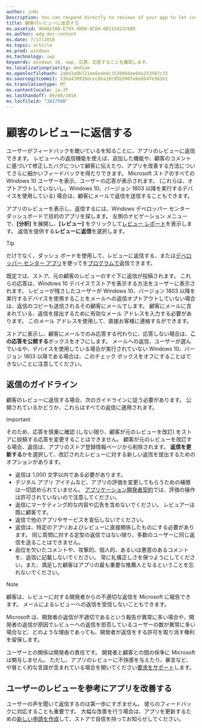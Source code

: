 ```yaml
---
author: jnHs
Description: You can respond directly to reviews of your app to let customers know you’re listening to their feedback.
title: 顧客のレビューに返信する
ms.assetid: 96AA2108-E793-4DD0-8CDA-0D115423C68D
ms.author: wdg-dev-content
ms.date: 7/17/2018
ms.topic: article
ms.prod: windows
ms.technology: uwp
keywords: windows 10, uwp, 応答、応答することを確認します。
ms.localizationpriority: medium
ms.openlocfilehash: 2a043a0b721ee6eabdc3520960ae6da253587c33
ms.sourcegitcommit: 53ba430930ecec8ea10c95b390fe6e654fe363e1
ms.translationtype: MT
ms.contentlocale: ja-JP
ms.lasthandoff: 09/06/2018
ms.locfileid: "3417590"
---
```

# <a name="respond-to-customer-reviews"></a>顧客のレビューに返信する


ユーザーがフィードバックを聴いているを知ることに、アプリのレビューに返信できます。 レビューへの返信機能を使えば、追加した機能や、顧客のコメントに基づいて修正したバグについて顧客に伝えたり、アプリを改善する方法についてさらに細かいフィードバックを得たりできます。 Microsoft ストアのすべての Windows 10 ユーザーを表示、ユーザーの応答が表示されます。 (これらは、オプトアウトしていないし、Windows 10、バージョン 1803 以降を実行するデバイスを使用している) 場合は、顧客にメールで返信を送信することもできます。

アプリのレビューを表示し、返信するには、Windows デベロッパー センター ダッシュボードで目的のアプリを探します。 左側のナビゲーション メニューで、**[分析]** を展開し、**[レビュー]** をクリックして[レビュー レポート](reviews-report.md)を表示します。 返信を提供する**レビューに返信**を選択します。

> [!TIP]
> だけでなく、ダッシュ ボードを使用して、レビューに返信する、または[デベロッパー センター アプリ](https://www.microsoft.com/store/apps/dev-center/9nblggh4r5ws)を使ってを[プログラムで](../monetize/submit-responses-to-app-reviews.md)返信できます。

既定では、ストア、元の顧客のレビューのすぐ下に返信が投稿されます。 これらの応答は、Windows 10 デバイスでストアを表示する方法をユーザーに表示されます。 レビューが残さしたユーザーが Windows 10、バージョン 1803 以降を実行するデバイスを使用することをメールへの返信オプトアウトしていない場合は、返信のコピーも送信されるその顧客にメールでします。  顧客にメールに含まれている、返信を提出するために有効なメール アドレスを入力する必要があります。 このメール アドレスを使用して、直接お客様に連絡するができます。

ストアに表示し、顧客にメールでのみ応答する代わりに、応答しない場合は、**この応答を公開する**ボックスをオフにします。 メールへの返信、ユーザーが選んでいるや、デバイスを使用している場合が実行されていない Windows 10、バージョン 1803 以降である場合は、このチェック ボックスをオフにすることはできないことに注意してください。

## <a name="guidelines-for-responses"></a>返信のガイドライン

顧客のレビューに返信する場合、次のガイドラインに従う必要があります。 公開されているかどうか、これらはすべての返信に適用されます。

> [!IMPORTANT]
> そのため、応答を慎重に確認 (しない限り、顧客が元のレビューを改訂) をストアに投稿する応答を変更することはできません。 顧客が元のレビューを改訂する場合、返信は、アプリのストア登録情報ページから削除されます。 **返信を更新する**かを選択して、改訂されたレビューに対する新しい返信を提出するためのオプションがあります。

-   返信は 1,000 文字以内である必要があります。
-   デジタル アプリ アイテムなど、アプリの評価を変更してもらうための補償は一切認められていません。 [アプリケーション開発者契約](https://docs.microsoft.com/legal/windows/agreements/app-developer-agreement)では、評価の操作は許可されていないので注意してください。
-   返信にマーケティング的な内容や広告を含めないでください。 レビュアーは既に顧客です。
-   返信で他のアプリやサービスを宣伝しないでください。
-   返信は、特定のアプリおよびレビューに直接関係したものにする必要があります。 同じ質問に対する定型の返信ではない限り、多数のユーザーに同じ返信を送ることはできません。
-   品位を欠いたコメントや、攻撃的、個人的、あるいは悪意のあるコメントを、返信に記載しないでください。 常に礼儀正しさを保つようにしてください。また、満足した顧客はアプリの最も重要な推薦人となるということを忘れないでください。

> [!NOTE]
> 顧客は、レビューに対する開発者からの不適切な返信を Microsoft に報告できます。 メールによるレビューへの返信を受信しないこともできます。
>
> Microsoft は、開発者の返信が不適切であるという報告が異常に多い場合や、開発者の返信が原因でレビューへの返信を拒否しているユーザーの数が異常に多い場合など、どのような理由であっても、開発者が返信をする許可を取り消す権利を留保します。

ユーザーとの関係は開発者の責任です。 開発者と顧客との間の係争に Microsoft は関与しません。 ただし、アプリのレビューに不快感を与えたり、暴言など、や冒とく的な言語が含まれている場合を開いてください[要求をサポート](http://go.microsoft.com/fwlink/p/?LinkID=401178)します。


## <a name="use-customer-reviews-to-improve-your-app"></a>ユーザーのレビューを参考にアプリを改善する

ユーザーの声を聞いて返信するのは第一歩にすぎません。 彼らのフィードバックに対応することも重要です。 大幅な改善を行う場合は、アプリを更新するための[新しい申請を作成](app-submissions.md)して、ストアで自信を持ってお知らせしてください。
